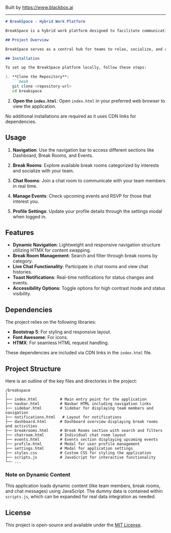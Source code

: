 
Built by https://www.blackbox.ai

---

```markdown
# BreakSpace - Hybrid Work Platform

BreakSpace is a hybrid work platform designed to facilitate communication and collaboration between team members in a digital space. It features tools for managing break rooms, events, and chat rooms, enhancing the overall hybrid working experience.

## Project Overview

BreakSpace serves as a central hub for teams to relax, socialize, and collaborate. Users can join various break rooms, chat with team members, and stay updated on upcoming events. The platform integrates real-time interactions with a clean, responsive design and supports accessibility features.

## Installation

To set up the BreakSpace platform locally, follow these steps:

1. **Clone the Repository**:
   ```bash
   git clone <repository-url>
   cd breakspace
   ```

2. **Open the `index.html`**:
   Open `index.html` in your preferred web browser to view the application.

No additional installations are required as it uses CDN links for dependencies.

## Usage

1. **Navigation**:
   Use the navigation bar to access different sections like Dashboard, Break Rooms, and Events.
   
2. **Break Rooms**:
   Explore available break rooms categorized by interests and socialize with your team.

3. **Chat Rooms**:
   Join a chat room to communicate with your team members in real time.

4. **Manage Events**:
   Check upcoming events and RSVP for those that interest you.

5. **Profile Settings**:
   Update your profile details through the settings modal when logged in.

## Features

- **Dynamic Navigation**: Lightweight and responsive navigation structure utilizing HTMX for content swapping.
- **Break Room Management**: Search and filter through break rooms by category.
- **Live Chat Functionality**: Participate in chat rooms and view chat histories.
- **Toast Notifications**: Real-time notifications for status changes and events.
- **Accessibility Options**: Toggle options for high contrast mode and status visibility.

## Dependencies

The project relies on the following libraries:
- **Bootstrap 5**: For styling and responsive layout.
- **Font Awesome**: For icons.
- **HTMX**: For seamless HTML request handling.

These dependencies are included via CDN links in the `index.html` file.

## Project Structure

Here is an outline of the key files and directories in the project:

```
/breakspace
│
├── index.html          # Main entry point for the application
├── navbar.html         # Navbar HTML including navigation links
├── sidebar.html        # Sidebar for displaying team members and navigation
├── notifications.html   # Layout for notifications
├── dashboard.html      # Dashboard overview displaying break rooms and activities
├── breakrooms.html     # Break Rooms section with search and filters
├── chatroom.html       # Individual chat room layout
├── events.html         # Events section displaying upcoming events
├── profile.html        # Modal for user profile management
├── settings.html       # Modal for application settings
├── styles.css          # Custom CSS for styling the application
├── scripts.js          # JavaScript for interactive functionality
└── ...
```

### Note on Dynamic Content

This application loads dynamic content (like team members, break rooms, and chat messages) using JavaScript. The dummy data is contained within `scripts.js`, which can be expanded for real data integration as needed.

## License

This project is open-source and available under the [MIT License](LICENSE).
```